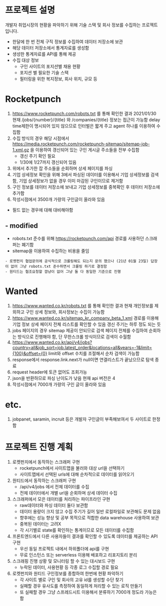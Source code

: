 # 프로젝트 설명
 개발자 취업시장의 현황을 파악하기 위해 기술 스택 및 회사 정보를 수집하는 프로젝트입니다.
 - 한달에 한 번 전체 구직 정보를 수집하여 데이터 저장소에 보관
 - 해당 데이터 저장소에서 통계자료를 생성함
 - 생성한 통계자료를 API를 통해 제공
 - 수집 대상 정보
    - 구인 사이트의 포지션별 채용 현황
    - 포지션 별 필요한 기술 스택
    - 필터링을 위한 복지정보, 회사 위치, 규모 등

# Rocketpunch
 1. https://www.rocketpunch.com/robots.txt 를 통해 확인한 결과 2021/01/30 현재 /jobs/{number}/{title} 와 /companies/{title} 정보는 접근이 가능함 delay time제한이 명시되어 있지 않으므로 인터벌은 짧게 주고 agent 하나를 이용하여 수집함
 2. 수집 방식의 경우 해당 시점에서 https://media.rocketpunch.com/rocketpunch-sitemap/sitemap-job-1.xml.gz 을 이용하여 갱신되어 있는 구인 게시글 주소들을 전부 수집함
    - 갱신 주기 확인 필요 
    - 1/30에 1/27까지 갱신되어 있음
 3. 위에서 추가한 잡 주소들을 순회하며 상세 페이지를 파싱
 4. 기업 상세정보 확인을 위해 3에서 파싱된 데이터를 이용해서 기업 상세정보를 검색함, 기업 상세정보가 없을 경우 이미 마감된 구인이므로 제거함
 5. 구인 정보를 데이터 저장소에 보내고 기업 상세정보를 중복확인 후 데이터 저장소에 추가함
 6. 작성시점에서 3500개 가량의 구인글이 올라와 있음
 * 필드 없는 경우에 대해 대비해야함
## - modified
 - robots.txt 준수를 위해 https://rocketpunch.com/api 경로를 사용하던 스크래퍼는 폐기함 
 - sitemap을 이용하여 수집하는 비용을 줄임

```
- 로켓펀치 협업문의에 공식적으로 크롤링해도 되는지 문의 했으나 (21년 01월 23일) 답장이 없어 그냥 robots.txt 준수하면서 크롤링 하기로 결정함
- 원티드는 협조요청할 깜냥이 없어 그냥 둘 다 동일한 기준으로 진행
```

# Wanted
 1. https://www.wanted.co.kr/robots.txt 를 통해 확인한 결과 현재 개인정보를 제외하고 구인 상세 정보와, 회사정보는 수집이 가능함
 2. https://www.wanted.co.kr/sitemap_kr_company_beta_1.xml 경로를 이용해 기업 정보 상세 페이지 전체 리스트를 확인할 수 있음 갱신 주기는 하루 정도 되는 듯
 3. jobs 페이지의 경우 sitemap 제공이 안되므로 검색 페이지 전체를 수집하여 순회하는 방식으로 진행해야 함, 단 무한스크롤 방식이므로 검색이 수월함
 4. https://www.wanted.co.kr/api/v4/jobs?country=all&job_sort=job.latest_order&locations=all&years=-1&limit={100}&offset={0} limit와 offset 수치를 조절해서 순차 검색이 가능함
 5. response에서 response.link.next가 null이면 연결리스트가 끝났으므로 탐색 종료
 6. request header에 토큰 없어도 조회가능
 7. json을 반환하므로 파싱 난이도가 낮음 현재 api 버전은 4
 8. 작성시점에서 7000개 가량의 구인 글이 올라와 있음

# etc.
 1. jobpanet, saramin, incruit 등은 개발자 구인글이 부족해보여서 두 사이트로 한정함

# 프로젝트 진행 계획
 1. 로켓펀치에서 동작하는 스크래퍼 구현
    - rocketpunch에서 사이트맵을 불러와 대상 url을 선택하기
    - 사이트맵에서 선택된 urls에 대해 순차적으로 데이터를 읽어오기
 2. 원티드에서 동작하는 스크래퍼 구현
    - /api/v4/jobs 에서 전체 데이터를 수집
    - 전체 데이터에서 개별 url을 순회하며 상세 데이터 수집
 3. 스크래퍼에서 모은 데이터를 처리하는 파이프라인 구현
    - raw데이터와 파싱 데이터 둘다 보관함 
    - 데이터 용량이 크지 않고 수집 주기가 길어 일반 로컬파일로 보관해도 문제 없음
    - 향후에는 성능 향상 및 공부 목적으로 적합한 data warehouse 사용하여 보관
    - 중복된 데이터는 고려X
    - 각 시기별로 state를 확인하는 통계이므로 모든 데이터를 수집함
 4. 프론트엔드에서 다른 사용자들이 결과를 확인할 수 있도록 데이터를 제공하는 API 구현
    - 우선 동일 프로젝트 내에서 하위폴더에 api를 구현
    - 무료 인스턴스 또는 serverless 이용해 배포하고 리포지토리 분리
 5. 스크래핑 진행 상황 및 모니터링 할 수 있는 대시보드 구현
    - 누락된 데이터, 사용현황 등 각종 로그 수집할 경로 필요
 6. 로켓펀치와 원티드 구인정보를 종합하여 한번에 현황 파악하기
    - 각 사이트 별로 구인 및 회사의 고유 id를 생성할 수단 찾기
    - 실패할 경우 유사도를 측정하여 동일하게 처리할 수 있는 로직 만들기
    - 또 실패할 경우 그냥 스프레드시트 이용해서 분류하기 7000개 정도라 가능은 함